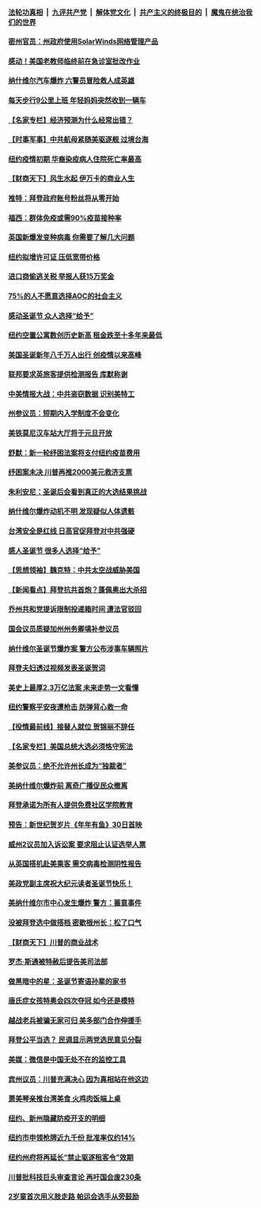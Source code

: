 ####  [法轮功真相](../../../../basic/blob/master/README.md?t=12270502) &nbsp;|&nbsp; [九评共产党](../../../../9ping.md/blob/master/README.md?t=12270502) &nbsp;|&nbsp; [解体党文化](../../../../jtdwh.md/blob/master/README.md?t=12270502)  &nbsp;|&nbsp; [共产主义的终极目的](../../../../gczydzjmd.md/blob/master/README.md?t=12270502) &nbsp;|&nbsp; [魔鬼在统治我们的世界](../../../../mgztzwmdsj.md/blob/master/README.md?t=12270502) 

#### [密州官员：州政府使用SolarWinds网络管理产品](../pages/nsc412/n12646655.md?t=12270502) 

#### [感动！美国老教师临终前在急诊室批改作业](../pages/nsc412/n12646195.md?t=12270502) 

#### [纳什维尔汽车爆炸 六警员冒险救人成英雄](../pages/nsc412/n12646616.md?t=12270502) 

#### [每天步行9公里上班 年轻妈妈突然收到一辆车](../pages/nsc412/n12646142.md?t=12270502) 

#### [【名家专栏】经济预测为什么经常出错？](../pages/nsc412/n12646494.md?t=12270502) 

#### [【时事军事】中共航母紧随美驱逐舰 过境台海](../pages/nsc412/n12643422.md?t=12270502) 

#### [纽约疫情初期  华裔染疫病人住院死亡率最高](../pages/nsc412/n12646037.md?t=12270502) 

#### [【财商天下】风生水起 伊万卡的商业人生](../pages/nsc412/n12646520.md?t=12270502) 

#### [推特：拜登政府账号粉丝将从零开始](../pages/nsc412/n12646326.md?t=12270502) 

#### [福西：群体免疫或需90%疫苗接种率](../pages/nsc412/n12646240.md?t=12270502) 

#### [英国新爆发变种病毒 你需要了解几大问题](../pages/nsc412/n12645777.md?t=12270502) 

#### [纽约拟增许可证 压低宽带价格](../pages/nsc412/n12645985.md?t=12270502) 

#### [进口商偷逃关税 举报人获15万奖金](../pages/nsc412/n12645983.md?t=12270502) 

#### [75%的人不愿意选择AOC的社会主义](../pages/nsc412/n12645988.md?t=12270502) 

#### [感动圣诞节 众人选择“给予”](../pages/nsc412/n12646011.md?t=12270502) 

#### [纽约空置公寓数创历史新高 租金跌至十多年来最低](../pages/nsc412/n12646019.md?t=12270502) 

#### [美国圣诞新年八千万人出行 创疫情以来高峰](../pages/nsc412/n12646009.md?t=12270502) 

#### [联邦要求英旅客提供检测报告 库默称谢](../pages/nsc412/n12646014.md?t=12270502) 

#### [中美情报大战：中共盗窃数据 识别美特工](../pages/nsc412/n12644100.md?t=12270502) 

#### [州参议员：短期内入学制度不会变化](../pages/nsc412/n12646017.md?t=12270502) 

#### [美铁莫尼汉车站大厅将于元旦开放](../pages/nsc412/n12646022.md?t=12270502) 

#### [舒默：新一轮纾困法案将支付纽约疫苗费用](../pages/nsc412/n12646045.md?t=12270502) 

#### [纾困案未决 川普再推2000美元救济支票](../pages/nsc412/n12646028.md?t=12270502) 

#### [朱利安尼：圣诞后会看到真正的大选结果挑战](../pages/nsc412/n12645858.md?t=12270502) 

#### [纳什维尔爆炸动机不明 发现疑似人体遗骸](../pages/nsc412/n12645824.md?t=12270502) 

#### [台湾安全是红线 日高官促拜登对中共强硬](../pages/nsc412/n12645516.md?t=12270502) 

#### [感人圣诞节 很多人选择“给予”](../pages/nsc412/n12645794.md?t=12270502) 

#### [【思想领袖】魏克特：中共太空战威胁美国](../pages/nsc412/n12487197.md?t=12270502) 

#### [【新闻看点】拜登抗共首炮？蓬佩奥出大杀招](../pages/nsc412/n12645610.md?t=12270502) 

#### [乔州共和党提诉限制投递箱时间 遭法官驳回](../pages/nsc412/n12645718.md?t=12270502) 

#### [国会议员质疑加州州务卿填补参议员](../pages/nsc412/n12645742.md?t=12270502) 

#### [纳什维尔圣诞节爆炸案 警方公布涉事车辆照片](../pages/nsc412/n12645721.md?t=12270502) 

#### [拜登夫妇透过视频发表圣诞贺词](../pages/nsc412/n12645694.md?t=12270502) 

#### [美史上最厚2.3万亿法案 未来走势一文看懂](../pages/nsc412/n12645634.md?t=12270502) 

#### [纽约警察平安夜遭枪击 防弹背心救一命](../pages/nsc412/n12645534.md?t=12270502) 

#### [【役情最前线】接替人就位 贺锦丽不辞任](../pages/nsc412/n12645357.md?t=12270502) 

#### [【名家专栏】美国总统大选必须恪守宪法](../pages/nsc412/n12645356.md?t=12270502) 

#### [美参议员：绝不允许州长成为“独裁者”](../pages/nsc412/n12645529.md?t=12270502) 

#### [美纳什维尔爆炸前 离奇广播促民众撤离](../pages/nsc412/n12645409.md?t=12270502) 

#### [拜登承诺为所有人提供免费社区学院教育](../pages/nsc412/n12645387.md?t=12270502) 

#### [预告：新世纪贺岁片《年年有鱼》30日首映](../pages/nsc412/n12645367.md?t=12270502) 

#### [威州2议员加入诉讼案 要求阻止认证选举人票](../pages/nsc412/n12645348.md?t=12270502) 

#### [从英国搭机赴美乘客 需交病毒检测阴性报告](../pages/nsc412/n12645337.md?t=12270502) 

#### [美政党副主席祝大纪元读者圣诞节快乐！](../pages/nsc412/n12645286.md?t=12270502) 

#### [美纳什维尔市中心发生爆炸 警方：蓄意事件](../pages/nsc412/n12645113.md?t=12270502) 

#### [没被拜登选中做搭档 密歇根州长：松了口气](../pages/nsc412/n12645214.md?t=12270502) 

#### [【财商天下】川普的商业战术](../pages/nsc412/n12645259.md?t=12270502) 

#### [罗杰‧斯通被特赦后提告美司法部](../pages/nsc412/n12645112.md?t=12270502) 

#### [做黑暗中的星：圣诞节寄语孙辈的家书](../pages/nsc412/n12644133.md?t=12270502) 

#### [唐氏症女孩特奥会四次夺冠 如今还是模特](../pages/nsc412/n12644521.md?t=12270502) 

#### [越战老兵被骗无家可归 美多部门合作伸援手](../pages/nsc412/n12644454.md?t=12270502) 

#### [拜登公平当选？ 民调显示两党选民意见分裂](../pages/nsc412/n12644727.md?t=12270502) 

#### [美媒：微信是中国无处不在的监控工具](../pages/nsc412/n12643662.md?t=12270502) 

#### [宾州议员：川普充满决心 因为真相站在他这边](../pages/nsc412/n12644403.md?t=12270502) 

#### [萧美琴亲推台湾美食 火鸡肉饭端上桌](../pages/nsc412/n12644120.md?t=12270502) 

#### [纽约、新州隐藏防疫开支的明细](../pages/nsc412/n12644195.md?t=12270502) 

#### [纽约市申领枪牌近九千份 批准率仅约14%](../pages/nsc412/n12644128.md?t=12270502) 

#### [纽约州府将再延长“禁止驱逐租客令”效期](../pages/nsc412/n12644193.md?t=12270502) 

#### [川普批科技巨头审查言论 再吁国会废230条](../pages/nsc412/n12644137.md?t=12270502) 

#### [2岁童首次用义肢走路 帕运会选手从旁鼓励](../pages/nsc412/n12644136.md?t=12270502) 


